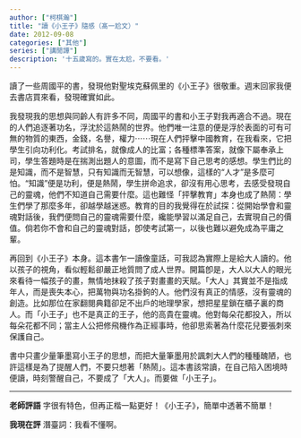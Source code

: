 ```yaml
---
author: ["柯棋瀚"]
title: "讀《小王子》隨感（髙一尬文）"
date: 2012-09-08
categories: ["其他"]
series: ["講閒譚"]
description: '十五歲寫的。實在太尬，不要看。'
---
```


讀了一些周國平的書，發現他對聖埃克蘇佩里的《小王子》很敬重。週末回家我便去書店買來看，發現確實如此。

我發現我的思想與同齡人有許多不同，周國平的書和小王子對我再適合不過。現在的人們追逐著功名，浮沈於這熱鬧的世界。他們唯一注意的便是浮於表面的可有可無的物質的東西，金錢，名譽，權力⋯⋯現在人們抨擊中國教育，在我看來，它把學生引向功利化。考試排名，就像成人的比富；各種標準答案，就像下屬奉承上司，學生答題時是在揣測出題人的意圖，而不是寫下自己思考的感想。學生們比的是知識，而不是智慧，只有知識而无智慧，可以想像，這樣的“人才”是多麼可怕。“知識”便是功利，便是熱鬧，學生拼命追求，卻沒有用心思考，去感受發現自己的靈魂，他們不知道自己需要什麼。這也難怪「抨擊教育」本身也成了熱鬧：學生們學了那麼多年，卻越學越迷惑。教育的目的我覺得在於試探：從開始學會和靈魂對話後，我們便問自己的靈魂需要什麼，纔能學習以滿足自己，去實現自己的價值。倘若你不會和自己的靈魂對話，卽使考試第一，以後也難以避免成為平庸之輩。

再回到《小王子》本身。這本書乍一讀像童話，可我認為實際上是給大人讀的。他以孩子的視角，看似輕鬆卻嚴正地質問了成人世界。開篇卽是，大人以大人的眼光來看待一幅孩子的畫，無情地抹殺了孩子對畫畫的天賦。「大人」其實並不是指成年人，而是喪失本心，把萬物與功名掛鉤的人。他們沒有真正的情感，沒有靈魂的創造。比如那位在家翻閱典籍卻足不出戶的地理學家，想把星星鎖在櫃子裏的商人。而「小王子」也不是真正的王子，他的高貴在靈魂。他對每朵花都投入，所以每朵花都不同；當主人公把修飛機作為正經事時，他卻思索著為什麼花兒要張刺來保護自己。

書中只畫少量筆墨寫小王子的思想，而把大量筆墨用於諷刺大人們的種種醜陋，也許這樣是為了提醒人們，不要只想著「熱鬧」。這本書該常讀，在自己陷入困境時便讀，時刻警醒自己，不要成了「大人」。而要做「小王子」。

---

**老師評語** 字很有特色，但再正楷一點更好！《小王子》，簡單中透著不簡單！

**我現在評** 潛臺詞：我看不懂啊。
